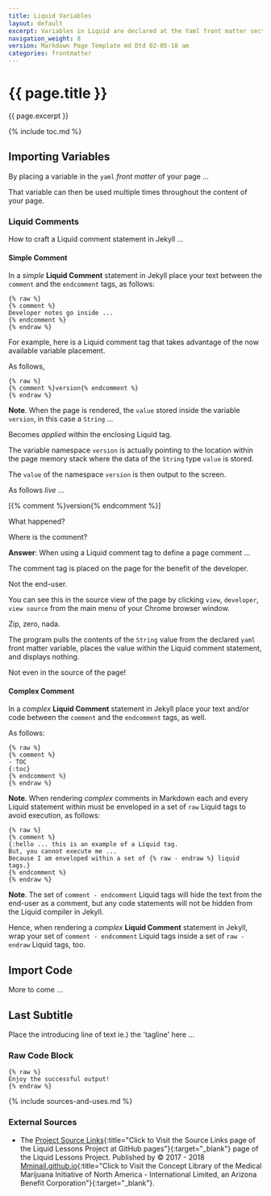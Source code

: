 ```yaml
---
title: Liquid Variables
layout: default
excerpt: Variables in Liquid are declared at the Yaml front matter section of the page ...
navigation_weight: 8
version: Markdown Page Template md Dtd 02-05-18 am
categories: frontmatter
---
```

# {{ page.title }}

{{ page.excerpt }}

{% include toc.md %}

## Importing Variables

By placing a variable in the `yaml` *front matter* of your page ...

That variable can then be used multiple times throughout the content of your page.

### Liquid Comments

How to craft a Liquid comment statement in Jekyll ...

#### Simple Comment

In a *simple* **Liquid Comment** statement in Jekyll place your text between the `comment` and the `endcomment` tags, as follows:

```liquid
{% raw %}
{% comment %}
Developer notes go inside ...
{% endcomment %}
{% endraw %}
```

For example, here is a Liquid comment tag that takes advantage of the now available variable placement.

As follows,

```liquid
{% raw %}
{% comment %}version{% endcomment %}
{% endraw %}
```

**Note**. When the page is rendered, the `value` stored inside the variable `version`, in this case a `String` ...

Becomes *applied* within the enclosing Liquid tag.

The variable namespace `version` is actually pointing to the location within the page memory stack where the data of the `String` type `value` is stored.

The `value` of the namespace `version` is then output to the screen.

As follows *live* ...

[{% comment %}version{% endcomment %}]

What happened?

Where is the comment?

**Answer**: When using a Liquid comment tag to define a page comment ...

The comment tag is placed on the page for the benefit of the developer.

Not the end-user.

You can see this in the source view of the page by clicking `view`, `developer`, `view source` from the main menu of your Chrome browser window.

Zip, zero, nada.

The program pulls the contents of the `String` value from the declared `yaml` front matter variable, places the value within the Liquid comment statement, and displays nothing.

Not even in the source of the page!

#### Complex Comment

In a *complex* **Liquid Comment** statement in Jekyll place your text and/or code between the `comment` and the `endcomment` tags, as well.

As follows:

```liquid
{% raw %}
{% comment %}
- TOC
{:toc}
{% endcomment %}
{% endraw %}
```

**Note**. When rendering *complex* comments in Markdown each and every Liquid statement within must be enveloped in a set of `raw` Liquid tags to avoid execution, as follows:

```liquid
{% raw %}
{% comment %}
{:hello ... this is an example of a Liquid tag.
But, you cannot execute me ...
Because I am enveloped within a set of {% raw - endraw %} liquid tags.}
{% endcomment %}
{% endraw %}
```

**Note**. The set of `comment - endcomment` Liquid tags will hide the text from the end-user as a comment, but any code statements will not be hidden from the Liquid compiler in Jekyll.

Hence, when rendering a *complex* **Liquid Comment** statement in Jekyll, wrap your set of `comment - endcomment` Liquid tags inside a set of `raw - endraw` Liquid tags, too.

## Import Code

More to come ...

## Last Subtitle

Place the introducing line of text ie.) the 'tagline' here ...

### Raw Code Block

```liquid
{% raw %}
Enjoy the successful output!
{% endraw %}
```

{% include sources-and-uses.md %}

### External Sources

- The [Project Source Links](https://mminail.github.io/Liquid/Source-Liquid-Links.htm){:title="Click to Visit the Source Links page of the Liquid Lessons Project at GitHub pages"}{:target="_blank"} page of the Liquid Lessons Project. Published by © 2017 - 2018 [Mminail.github.io](https://mminail.github.io/){:title="Click to Visit the Concept Library of the Medical Marijuana Initiative of North America - International Limited, an Arizona Benefit Corporation"}{:target="_blank"}.
